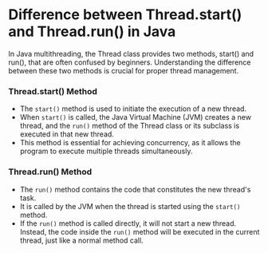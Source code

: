 # Difference between Thread.start() and Thread.run() in Java

In Java multithreading, the Thread class provides two methods, start() and run(), that are often confused by beginners. Understanding the difference between these two methods is crucial for proper thread management.

### Thread.start() Method
- The `start()` method is used to initiate the execution of a new thread.
- When `start()` is called, the Java Virtual Machine (JVM) creates a new thread, and the `run()` method of the Thread class or its subclass is executed in that new thread.
- This method is essential for achieving concurrency, as it allows the program to execute multiple threads simultaneously.

### Thread.run() Method
- The `run()` method contains the code that constitutes the new thread's task.
- It is called by the JVM when the thread is started using the `start()` method.
- If the `run()` method is called directly, it will not start a new thread. Instead, the code inside the `run()` method will be executed in the current thread, just like a normal method call.